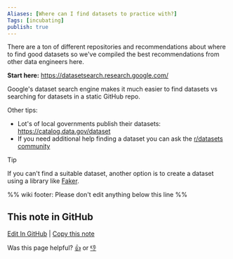 ```yaml
---
Aliases: [Where can I find datasets to practice with?]
Tags: [incubating]
publish: true
---
```


There are a ton of different repositories and recommendations about where to find good datasets so we've compiled the best recommendations from other data engineers here.

**Start here:** https://datasetsearch.research.google.com/

Google's dataset search engine makes it much easier to find datasets vs searching for datasets in a static GitHub repo.

Other tips:
- Lot's of local governments publish their datasets: https://catalog.data.gov/dataset
- If you need additional help finding a dataset you can ask the [r/datasets community](https://www.reddit.com/r/datasets/)

> [!Tip]
> If you can't find a suitable dataset, another option is to create a dataset using a library like [Faker](https://github.com/joke2k/faker).

%% wiki footer: Please don't edit anything below this line %%

## This note in GitHub

<span class="git-footer">[Edit In GitHub](https://github.dev/data-engineering-community/data-engineering-wiki/blob/main/FAQ/Where%20can%20I%20find%20datasets%20to%20practice%20with.md "git-hub-edit-note") | [Copy this note](https://raw.githubusercontent.com/data-engineering-community/data-engineering-wiki/main/FAQ/Where%20can%20I%20find%20datasets%20to%20practice%20with.md "git-hub-copy-note")</span>

<span class="git-footer">Was this page helpful?
[👍](https://tally.so/r/mOaxjk?rating=Yes&url=https://dataengineering.wiki/FAQ/Where%20can%20I%20find%20datasets%20to%20practice%20with) or [👎](https://tally.so/r/mOaxjk?rating=No&url=https://dataengineering.wiki/FAQ/Where%20can%20I%20find%20datasets%20to%20practice%20with)</span>
